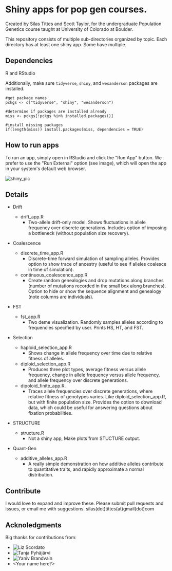 Shiny apps for pop gen courses. 
======================================

Created by Silas Tittes and Scott Taylor, for the undergraduate Population Genetics course taught at University of Colorado at Boulder. 
 
This repository consists of multiple sub-directories organized by topic. Each directory has at least one shiny app. Some have multiple. 

Dependencies
-----------

R and RStudio

Additionally, make sure `tidyverse`, `shiny`, and `wesanderson` packages are installed.

```
#get package names
pckgs <- c("tidyverse", "shiny", "wesanderson")

#determine if packages are installed already
miss <- pckgs[!pckgs %in% installed.packages()]

#install missing packages
if(length(miss)) install.packages(miss, dependencies = TRUE)
```

How to run apps
---------------

To run an app, simply open in RStudio and click the "Run App" button. We prefer to use the "Run External" option (see image), which will open the app in your system's default web browser.

![shiny_pic](shiny_run_pic.png)


Details
-------

* Drift
  * drift_app.R
    * Two-allele drift-only model. Shows fluctuations in allele frequency over discrete generations. Includes option of imposing a bottleneck (without population size recovery).


* Coalescence
  * discrete_time_app.R
    * Discrete-time forward simulation of sampling alleles. Provides option to show trace of ancestry (useful to see if alleles coalesce in time of simulation).
  * continuous_coalescence_app.R
    * Create random genealogies and drop mutations along branches (number of mutations recorded in the small box along branches). Option to hide or show the sequence alignment and genealogy (note columns are individuals). 

* FST
  * fst_app.R
    * Two deme visualization. Randomly samples alleles according to frequencies specified by user. Prints HS, HT, and FST. 


* Selection
  * haploid_selection_app.R
    * Shows change in allele frequency over time due to relative fitness of alleles.
  * diploid_selection_app.R
    * Produces three plot types, average fitness versus allele frequency, change in allele frequency versus allele frequency, and allele frequency over discrete generations.
  * dipoloid_finite_app.R.
    * Traces allele frequencies over discrete generations, where relative fitness of genotypes varies. Like diploid_selection_app.R, but with finite population size. Provides the option to download data, which could be useful for answering questions about fixation probabilities. 


* STRUCTURE
  * structure.R
    * Not a shiny app, Make plots from STUCTURE output.

* Quant-Gen
  * additive_alleles_app.R
    * A really simple demonstration on how additive alleles contribute to quantitative traits, and rapidly approximate a normal distribution.


Contribute
---------

I would love to expand and improve these. Please submit pull requests and issues, or email me with suggestions. 
silas(dot)tittes(at)gmail(dot)com


Acknoledgments
--------------

Big thanks for contributions from:
- ![Liz Scordato](http://www.scordatolab.com/)
- ![Tanja Pyhäjärvi](http://www.oulu.fi/pyhajarvilab/research)
- ![Yaniv Brandvain](https://cbs.umn.edu/contacts/yaniv-brandvain)
- \<Your name here?\>

